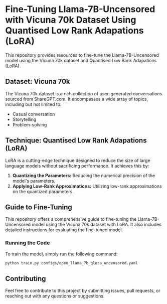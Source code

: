 # Fine-Tuning Llama-7B-Uncensored with Vicuna 70k Dataset Using Quantised Low Rank Adapations (LoRA)

This repository provides resources to fine-tune the Llama-7B-Uncensored model using the Vicuna 70k dataset and Quantised Low Rank Adapations (LoRA).

## Dataset: Vicuna 70k

The Vicuna 70k dataset is a rich collection of user-generated conversations sourced from ShareGPT.com. It encompasses a wide array of topics, including but not limited to:

- Casual conversation
- Storytelling
- Problem-solving

## Technique: Quantised Low Rank Adapations (LoRA)

LoRA is a cutting-edge technique designed to reduce the size of large language models without sacrificing performance. It achieves this by:

1. **Quantizing the Parameters:** Reducing the numerical precision of the model's parameters.
2. **Applying Low-Rank Approximations:** Utilizing low-rank approximations on the quantized parameters.



## Guide to Fine-Tuning

This repository offers a comprehensive guide to fine-tuning the Llama-7B-Uncensored model using the Vicuna 70k dataset with LoRA. It also includes detailed instructions for evaluating the fine-tuned model.

### Running the Code

To train the model, simply run the following command:

```bash
python train.py configs/open_llama_7b_qlora_uncensored.yaml
```

## Contributing

Feel free to contribute to this project by submitting issues, pull requests, or reaching out with any questions or suggestions.
